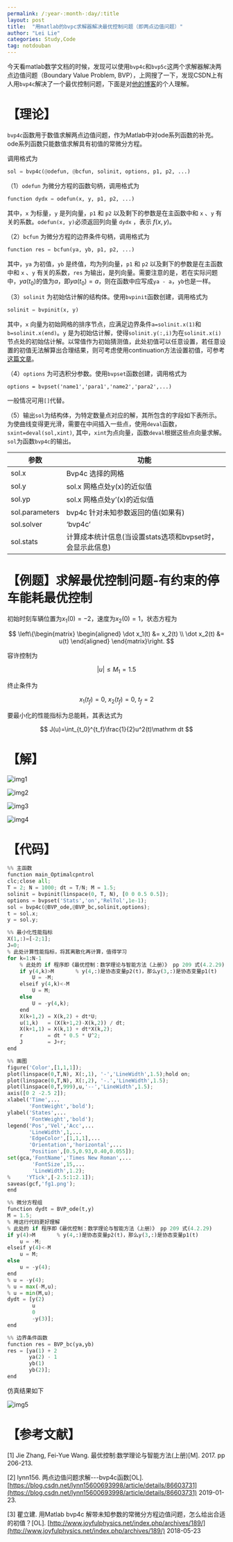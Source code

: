 ```yaml
---
permalink: /:year-:month-:day/:title
layout: post
title:  "用matlab的bvpc求解器解决最优控制问题（即两点边值问题）"
author: "Lei Lie"
categories: Study,Code
tag: notdouban
---
```


今天看matlab数学文档的时候，发现可以使用`bvp4c`和`bvp5c`这两个求解器解决两点边值问题（Boundary Value Problem, BVP），上网搜了一下，发现CSDN上有人用`bvp4c`解决了一个最优控制问题，下面是对[他的博客](https://blog.csdn.net/lynn15600693998/article/details/86603731)的个人理解。

# 【理论】
`bvp4c`函数用于数值求解两点边值问题，作为Matlab中对ode系列函数的补充。ode系列函数只能数值求解具有初值的常微分方程。

调用格式为

```python
sol = bvp4c(@odefun, @bcfun, solinit, options, p1, p2, ...)
```

（1）`odefun` 为微分方程的函数句柄，调用格式为

```python
function dydx = odefun(x, y, p1, p2, ...)
```

其中，`x` 为标量，`y` 是列向量，`p1` 和 `p2` 以及剩下的参数是在主函数中和 `x` 、`y` 有关的系数。`odefun(x, y)`必须返回列向量 `dydx` ，表示 $f(x,y)$。

（2）`bcfun` 为微分方程的边界条件句柄，调用格式为

```python
function res = bcfun(ya, yb, p1, p2, ...)
```

其中，`ya` 为初值，`yb` 是终值，均为列向量，`p1` 和 `p2` 以及剩下的参数是在主函数中和 `x` 、`y` 有关的系数，`res` 为输出，是列向量。需要注意的是，若在实际问题中，$ya(t_0)$的值为$a$，即$ya(t_0)=a$，则在函数中应写成`ya - a`，`yb`也是一样。

（3）`solinit` 为初始估计解的结构体。使用`bvpinit`函数创建，调用格式为

```python
solinit = bvpinit(x, y)
```

其中，`x` 向量为初始网格的排序节点，应满足边界条件`a=solinit.x(1)`和`b=solinit.x(end)`。`y` 是为初始估计解，使得`solinit.y(:,i)`为在`solinit.x(i)`节点处的初始估计解。以常值作为初始猜测值，此处初值可以任意设置，若任意设置的初值无法解算出合理结果，则可考虑使用continuation方法设置初值，可参考[这篇文章](http://www.joyfulphysics.net/index.php/archives/189/)。

（4）`options` 为可选积分参数。使用`bvpset`函数创建，调用格式为

```python'
options = bvpset('name1','para1','name2','para2',...)
```

一般情况可用`[]`代替。

（5）输出`sol`为结构体，为特定数量点对应的解，其所包含的字段如下表所示。为使曲线变得更光滑，需要在中间插入一些点，使用`deval`函数，`sxint=deval(sol,xint)`, 其中，`xint`为点向量，函数`deval`根据这些点向量求解。`sol`为函数`bvp4c`的输出。

| 参数           | 功能                                                      |
| -------------- | --------------------------------------------------------- |
| sol.x          | Bvp4c 选择的网格                                          |
| sol.y          | sol.x 网格点处y(x)的近似值                                |
| sol.yp         | sol.x 网格点处y’(x)的近似值                               |
| sol.parameters | bvp4c 针对未知参数返回的值(如果有)                        |
| sol.solver     | ‘bvp4c’                                                   |
| sol.stats      | 计算成本统计信息(当设置stats选项和bvpset时，会显示此信息) |

# 【例题】求解最优控制问题-有约束的停车能耗最优控制

初始时刻车辆位置为$x_1(0)=-2$，速度为$x_2(0)=1$，状态方程为

$$
\left\{\begin{matrix}
\begin{aligned}
\dot x_1(t) &= x_2(t) \\
\dot x_2(t) &= u(t)
\end{aligned}
\end{matrix}\right.
$$

容许控制为

$$
\left | u \right | \le M_1 =1.5
$$

终止条件为

$$
x_1(t_f)=0,\ x_2(t_f)=0,\ t_f=2
$$

要最小化的性能指标为总能耗，其表达式为

$$
J(u)=\int_{t_0}^{t_f}\frac{1}{2}u^2(t)\mathrm dt
$$

# 【解】
![img1]({{site.page}}/images/img-2021-07-13/img1.png)

![img2]({{site.page}}/images/img-2021-07-13/img2.png)

![img3]({{site.page}}/images/img-2021-07-13/img3.png)

![img4]({{site.page}}/images/img-2021-07-13/img4.png)

# 【代码】

```python
%% 主函数
function main_Optimalcpntrol
clc;close all;
T = 2; N = 1000; dt = T/N; M = 1.5;
solinit = bvpinit(linspace(0, T, N), [0 0 0.5 0.5]);
options = bvpset('Stats','on','RelTol',1e-1);
sol = bvp4c(@BVP_ode,@BVP_bc,solinit,options);
t = sol.x;
y = sol.y;

%% 最小化性能指标
X(1,:)=[-2;1];
J=0;
% 此处计算性能指标，将其离散化再计算，值得学习
for k=1:N-1
    % 此处的 if 程序即《最优控制：数学理论与智能方法（上册）》 pp 209 式(4.2.29)
    if y(4,k)>M       % y(4,:)是协态变量p2(t)，那么y(3,:)是协态变量p1(t)
        U = -M;
    elseif y(4,k)<-M
        U = M;
    else
        U = -y(4,k);
    end
    X(k+1,2) = X(k,2) + dt*U;
    u(1,k)   = (X(k+1,2)-X(k,2)) / dt;
    X(k+1,1) = X(k,1) + dt*X(k,2);
    r        = dt * 0.5 * U^2;
    J        = J+r;
end

%% 画图
figure('Color',[1,1,1]);
plot(linspace(0,T,N), X(:,1), '-','LineWidth',1.5);hold on;
plot(linspace(0,T,N), X(:,2), '-.','LineWidth',1.5);
plot(linspace(0,T,999),u,'--','LineWidth',1.5);
axis([0 2 -2.5 2]);
xlabel('Time',...
       'FontWeight','bold');
ylabel('States',...
       'FontWeight','bold');
legend('Pos','Vel','Acc',...
       'LineWidth',1,...
       'EdgeColor',[1,1,1],...
       'Orientation','horizontal',...
       'Position',[0.5,0.93,0.40,0.055]);
set(gca,'FontName','Times New Roman',...
        'FontSize',15,...
        'LineWidth',1.2);
%     'YTick',[-2.5:1:2.1]);
saveas(gcf,'fg1.png');
end

%% 微分方程组
function dydt = BVP_ode(t,y)
M = 1.5;
% 用这行代码更好理解
% 此处的 if 程序即《最优控制：数学理论与智能方法（上册）》 pp 209 式(4.2.29)
if y(4)>M       % y(4,:)是协态变量p2(t)，那么y(3,:)是协态变量p1(t)
    u = -M;
elseif y(4)<-M
    u = M;
else
    u = -y(4);
end
% u = -y(4);
% u = max(-M,u);
% u = min(M,u);
dydt = [y(2)
        u
        0
        -y(3)];
end

%% 边界条件函数
function res = BVP_bc(ya,yb)
res = [ya(1) + 2
       ya(2) - 1
       yb(1)
       yb(2)];
end
```

仿真结果如下

![img5]({{site.page}}/images/img-2021-07-13/img5.png)

# 【参考文献】
[1] Jie Zhang, Fei-Yue Wang. 最优控制:数学理论与智能方法(上册)[M].  2017. pp 206-213.

[2] lynn156. 两点边值问题求解---bvp4c函数[OL]. [https://blog.csdn.net/lynn15600693998/article/details/86603731](https://blog.csdn.net/lynn15600693998/article/details/86603731) 2019-01-23.

[3] 瞿立建. 用Matlab bvp4c 解带未知参数的常微分方程边值问题，怎么给出合适的初值？[OL]. [http://www.joyfulphysics.net/index.php/archives/189/](http://www.joyfulphysics.net/index.php/archives/189/) 2018-05-23
